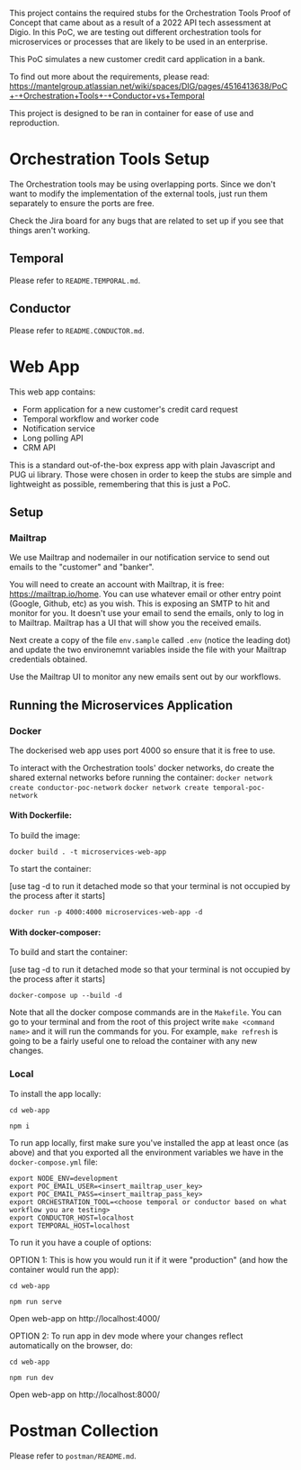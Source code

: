 This project contains the required stubs for the Orchestration Tools Proof of Concept that came about as a result of a 2022 API tech assessment at Digio. In this PoC, we are testing out different orchestration tools for microservices or processes that are likely to be used in an enterprise.

This PoC simulates a new customer credit card application in a bank.

To find out more about the requirements, please read: https://mantelgroup.atlassian.net/wiki/spaces/DIG/pages/4516413638/PoC+-+Orchestration+Tools+-+Conductor+vs+Temporal 

This project is designed to be ran in container for ease of use and reproduction.

# Orchestration Tools Setup

The Orchestration tools may be using overlapping ports. Since we don't want to modify the implementation of the external tools, just run them separately to ensure the ports are free.

Check the Jira board for any bugs that are related to set up if you see that things aren't working.

## Temporal
Please refer to `README.TEMPORAL.md`.

## Conductor
Please refer to `README.CONDUCTOR.md`.

# Web App

This web app contains:
* Form application for a new customer's credit card request
* Temporal workflow and worker code
* Notification service
* Long polling API
* CRM API

This is a standard out-of-the-box express app with plain Javascript and PUG ui library. Those were chosen in order to keep the stubs are simple and lightweight as possible, remembering that this is just a PoC.

## Setup

### Mailtrap

We use Mailtrap and nodemailer in our notification service to send out emails to the "customer" and "banker". 

You will need to create an account with Mailtrap, it is free: https://mailtrap.io/home. You can use whatever email or other entry point (Google, Github, etc) as you wish. This is exposing an SMTP to hit and monitor for you. It doesn't use your email to send the emails, only to log in to Mailtrap. Mailtrap has a UI that will show you the received emails.

Next create a copy of the file `env.sample` called `.env` (notice the leading dot)
and update the two environemnt variables inside the file with your
Mailtrap credentials obtained.

Use the Mailtrap UI to monitor any new emails sent out by our workflows.

## Running the Microservices Application

### Docker

The dockerised web app uses port 4000 so ensure that it is free to use.

To interact with the Orchestration tools' docker networks, do create the shared external networks before running the container:
`docker network create conductor-poc-network`
`docker network create temporal-poc-network`

#### With Dockerfile:

To build the image:

`docker build . -t microservices-web-app`

To start the container:

[use tag -d to run it detached mode so that your terminal is not occupied by the process after it starts]

`docker run -p 4000:4000 microservices-web-app -d`

#### With docker-composer:

To build and start the container:

[use tag -d to run it detached mode so that your terminal is not occupied by the process after it starts]

`docker-compose up --build -d`

Note that all the docker compose commands are in the `Makefile`. You can go to your terminal and from the root of this project write `make <command name>` and it will run the commands for you. For example, `make refresh` is going to be a fairly useful one to reload the container with any new changes.

### Local

To install the app locally:

`cd web-app`

`npm i`

To run app locally, first make sure you've installed the app at least once (as above) and that you exported all the environment variables we have in the `docker-compose.yml` file:

```
export NODE_ENV=development
export POC_EMAIL_USER=<insert_mailtrap_user_key>
export POC_EMAIL_PASS=<insert_mailtrap_pass_key>
export ORCHESTRATION_TOOL=<choose temporal or conductor based on what workflow you are testing>
export CONDUCTOR_HOST=localhost
export TEMPORAL_HOST=localhost
```

To run it you have a couple of options:

OPTION 1: This is how you would run it if it were "production" (and how the container would run the app):

`cd web-app`

`npm run serve`

Open web-app on http://localhost:4000/ 

OPTION 2: To run app in dev mode where your changes reflect automatically on the browser, do:

`cd web-app`

`npm run dev`

Open web-app on http://localhost:8000/ 

# Postman Collection
Please refer to `postman/README.md`.
